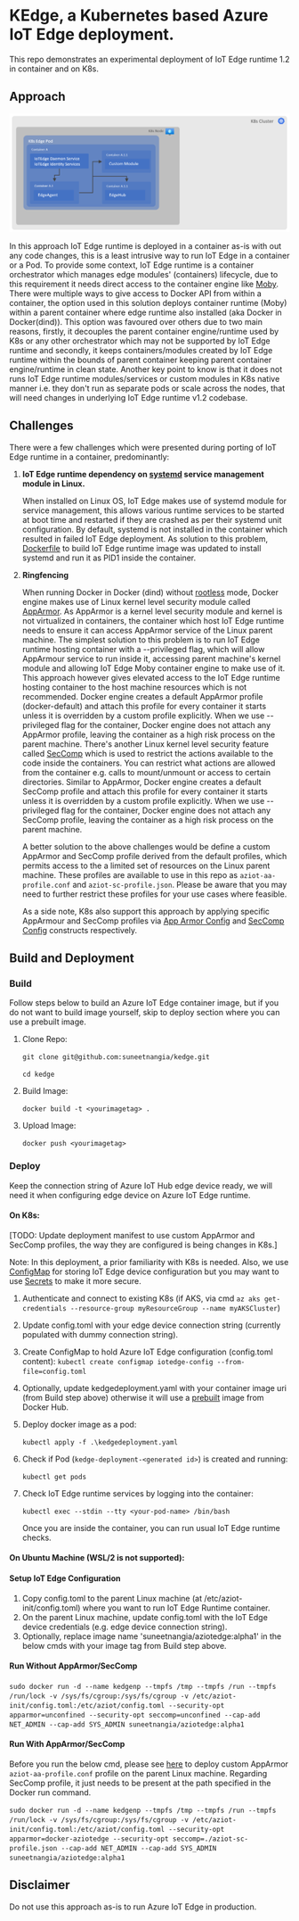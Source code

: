 # KEdge, a Kubernetes based Azure IoT Edge deployment.

This repo demonstrates an experimental deployment of IoT Edge runtime 1.2 in container and on K8s.

## Approach

![alt text](SimpleK8sEdge.png "Edge on K8s")

In this approach IoT Edge runtime is deployed in a container as-is with out any code changes, this is a least intrusive way to run IoT Edge in a container or a Pod.
To provide some context, IoT Edge runtime is a container orchestrator which manages edge modules' (containers) lifecycle, due to this requirement it needs direct access to the container engine like [Moby](https://mobyproject.org/). There were multiple ways to give access to Docker API from within a container, the option used in this solution deploys container runtime (Moby) within a parent container where edge runtime also installed (aka Docker in Docker(dind)). This option was favoured over others due to two main reasons, firstly, it decouples the parent container engine/runtime used by K8s or any other orchestrator which may not be supported by IoT Edge runtime and secondly, it keeps containers/modules created by IoT Edge runtime within the bounds of parent container keeping parent container engine/runtime in clean state. Another key point to know is that it does not runs IoT Edge runtime modules/services or custom modules in K8s native manner i.e. they don't run as separate pods or scale across the nodes, that will need changes in underlying IoT Edge runtime v1.2 codebase.

## Challenges

There were a few challenges which were presented during porting of IoT Edge runtime in a container, predominantly:

1. **IoT Edge runtime dependency on [systemd](https://en.wikipedia.org/wiki/Systemd) service management module in Linux.**

   When installed on Linux OS, IoT Edge makes use of systemd module for service management, this allows various runtime services to be started at boot time and restarted if they are crashed as per their systemd unit configuration. By default, systemd is not installed in the container which resulted in failed IoT Edge deployment. As solution to this problem, [Dockerfile](/Dockerfile) to build IoT Edge runtime image was updated to install systemd and run it as PID1 inside the container.

2. **Ringfencing**

   When running Docker in Docker (dind) without [rootless](https://docs.docker.com/engine/security/rootless/) mode, Docker engine makes use of Linux kernel level security module called [AppArmor](https://help.ubuntu.com/community/AppArmor). As AppArmor is a kernel level security module and kernel is not virtualized in containers, the container which host IoT Edge runtime needs to ensure it can access AppArmor service of the Linux parent machine.
   The simplest solution to this problem is to run IoT Edge runtime hosting container with a --privileged flag, which will allow AppArmour service to run inside it, accessing parent machine's kernel module and allowing IoT Edge Moby container engine to make use of it. This approach however gives elevated access to the IoT Edge runtime hosting container to the host machine resources which is not recommended.
   Docker engine creates a default AppArmor profile (docker-default) and attach this profile for every container it starts unless it is overridden by a custom profile explicitly. When we use --privileged flag for the container, Docker engine does not attach any AppArmor profile, leaving the container as a high risk process on the parent machine.
   There's another Linux kernel level security feature called [SecComp](https://docs.docker.com/engine/security/seccomp/) which is used to restrict the actions available to the code inside the containers. You can restrict what actions are allowed from the container e.g. calls to mount/unmount or access to certain directories. Similar to AppArmor, Docker engine creates a default SecComp profile and attach this profile for every container it starts unless it is overridden by a custom profile explicitly. When we use --privileged flag for the container, Docker engine does not attach any SecComp profile, leaving the container as a high risk process on the parent machine.

   A better solution to the above challenges would be define a custom AppArmor and SecComp profile derived from the default profiles, which permits access to the a limited set of resources on the Linux parent machine. These profiles are available to use in this repo as `aziot-aa-profile.conf` and `aziot-sc-profile.json`. Please be aware that you may need to further restrict these profiles for your use cases where feasible.

   As a side note, K8s also support this approach by applying specific AppArmour and SecComp profiles via [App Armor Config](https://kubernetes.io/docs/tutorials/clusters/apparmor/) and [SecComp Config](https://kubernetes.io/docs/tutorials/clusters/seccomp/) constructs respectively.

## Build and Deployment

### Build

Follow steps below to build an Azure IoT Edge container image, but if you do not want to build image yourself, skip to deploy section where you can use a prebuilt image.

1. Clone Repo:

   `git clone git@github.com:suneetnangia/kedge.git`

   `cd kedge`
2. Build Image:

   `docker build -t <yourimagetag> .`
3. Upload Image:

   `docker push <yourimagetag>`

### Deploy

Keep the connection string of Azure IoT Hub edge device ready, we will need it when configuring edge device on Azure IoT Edge runtime.

#### **On K8s:**

[TODO: Update deployment manifest to use custom AppArmor and SecComp profiles, the way they are configured is being changes in K8s.]

Note: In this deployment, a prior familiarity with K8s is needed. Also, we use [ConfigMap](https://kubernetes.io/docs/concepts/configuration/configmap/) for storing IoT Edge device configuration but you may want to use [Secrets](https://kubernetes.io/docs/concepts/configuration/secret/) to make it more secure.

1. Authenticate and connect to existing K8s (if AKS, via cmd `az aks get-credentials --resource-group myResourceGroup --name myAKSCluster`)
2. Update config.toml with your edge device connection string (currently populated with dummy connection string).
3. Create ConfigMap to hold Azure IoT Edge configuration (config.toml content):
   `kubectl create configmap iotedge-config --from-file=config.toml`
4. Optionally, update kedgedeployment.yaml with your container image uri (from Build step above) otherwise it will use a [prebuilt](https://hub.docker.com/repository/registry-1.docker.io/suneetnangia/aziotedge) image from Docker Hub.
5. Deploy docker image as a pod:

   `kubectl apply -f .\kedgedeployment.yaml`
6. Check if Pod (`kedge-deployment-<generated id>`) is created and running:

   `kubectl get pods`

7. Check IoT Edge runtime services by logging into the container:

   `kubectl exec --stdin --tty <your-pod-name> /bin/bash`

   Once you are inside the container, you can run usual IoT Edge runtime checks.

#### **On Ubuntu Machine (WSL/2 is not supported):**

#### Setup IoT Edge Configuration

1. Copy config.toml to the parent Linux machine (at /etc/aziot-init/config.toml) where you want to run IoT Edge Runtime container.
2. On the parent Linux machine, update config.toml with the IoT Edge device credentials (e.g. edge device connection string).
3. Optionally, replace image name 'suneetnangia/aziotedge:alpha1' in the below cmds with your image tag from Build step above.

#### Run Without AppArmor/SecComp

`sudo docker run -d --name kedgenp --tmpfs /tmp --tmpfs /run --tmpfs /run/lock -v /sys/fs/cgroup:/sys/fs/cgroup -v /etc/aziot-init/config.toml:/etc/aziot/config.toml --security-opt apparmor=unconfined --security-opt seccomp=unconfined --cap-add NET_ADMIN --cap-add SYS_ADMIN suneetnangia/aziotedge:alpha1`

#### Run With AppArmor/SecComp

Before you run the below cmd, please see [here](https://docs.docker.com/engine/security/apparmor/) to deploy custom AppArmor `aziot-aa-profile.conf` profile on the parent Linux machine. Regarding SecComp profile, it just needs to be present at the path specified in the Docker run command.

`sudo docker run -d --name kedgenp --tmpfs /tmp --tmpfs /run --tmpfs /run/lock -v /sys/fs/cgroup:/sys/fs/cgroup -v /etc/aziot-init/config.toml:/etc/aziot/config.toml --security-opt apparmor=docker-aziotedge --security-opt seccomp=./aziot-sc-profile.json --cap-add NET_ADMIN --cap-add SYS_ADMIN suneetnangia/aziotedge:alpha1`

## Disclaimer

Do not use this approach as-is to run Azure IoT Edge in production.
